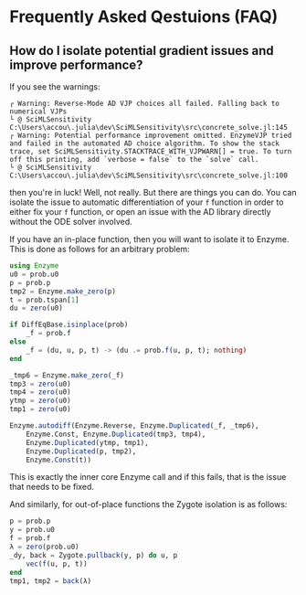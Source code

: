 # Frequently Asked Qestuions (FAQ)

## How do I isolate potential gradient issues and improve performance?

If you see the warnings:

```
┌ Warning: Reverse-Mode AD VJP choices all failed. Falling back to numerical VJPs
└ @ SciMLSensitivity C:\Users\accou\.julia\dev\SciMLSensitivity\src\concrete_solve.jl:145
┌ Warning: Potential performance improvement omitted. EnzymeVJP tried and failed in the automated AD choice algorithm. To show the stack trace, set SciMLSensitivity.STACKTRACE_WITH_VJPWARN[] = true. To turn off this printing, add `verbose = false` to the `solve` call.
└ @ SciMLSensitivity C:\Users\accou\.julia\dev\SciMLSensitivity\src\concrete_solve.jl:100
```

then you're in luck! Well, not really. But there are things you can do. You can isolate the
issue to automatic differentiation of your `f` function in order to either fix your `f`
function, or open an issue with the AD library directly without the ODE solver involved.

If you have an in-place function, then you will want to isolate it to Enzyme. This is done
as follows for an arbitrary problem:

```julia
using Enzyme
u0 = prob.u0
p = prob.p
tmp2 = Enzyme.make_zero(p)
t = prob.tspan[1]
du = zero(u0)

if DiffEqBase.isinplace(prob)
    _f = prob.f
else
    _f = (du, u, p, t) -> (du .= prob.f(u, p, t); nothing)
end

_tmp6 = Enzyme.make_zero(_f)
tmp3 = zero(u0)
tmp4 = zero(u0)
ytmp = zero(u0)
tmp1 = zero(u0)

Enzyme.autodiff(Enzyme.Reverse, Enzyme.Duplicated(_f, _tmp6),
    Enzyme.Const, Enzyme.Duplicated(tmp3, tmp4),
    Enzyme.Duplicated(ytmp, tmp1),
    Enzyme.Duplicated(p, tmp2),
    Enzyme.Const(t))
```

This is exactly the inner core Enzyme call and if this fails, that is the issue that
needs to be fixed.

And similarly, for out-of-place functions the Zygote isolation is as follows:

```julia
p = prob.p
y = prob.u0
f = prob.f
λ = zero(prob.u0)
_dy, back = Zygote.pullback(y, p) do u, p
    vec(f(u, p, t))
end
tmp1, tmp2 = back(λ)
```
